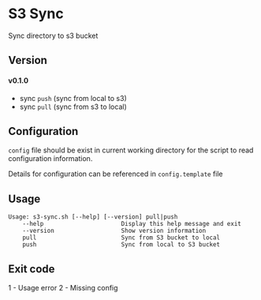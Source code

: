 # S3 Sync
Sync directory to s3 bucket

## Version
#### v0.1.0
- sync `push` (sync from local to s3)
- sync `pull` (sync from s3 to local)

## Configuration
`config` file should be exist in current working directory for the script to read configuration information.

Details for configuration can be referenced in `config.template` file

## Usage
```
Usage: s3-sync.sh [--help] [--version] pull|push
    --help                      Display this help message and exit
    --version                   Show version information
    pull                        Sync from S3 bucket to local
    push                        Sync from local to S3 bucket
```


## Exit code
1 - Usage error
2 - Missing config